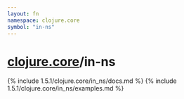 ```yaml
---
layout: fn
namespace: clojure.core
symbol: "in-ns"
---
```


# [clojure.core](../)/in-ns

{% include 1.5.1/clojure.core/in_ns/docs.md %}
{% include 1.5.1/clojure.core/in_ns/examples.md %}

